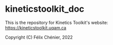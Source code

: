 # kineticstoolkit_doc

This is the repository for Kinetics Toolkit's website: https://kineticstoolkit.uqam.ca

Copyright (C) Félix Chénier, 2022
